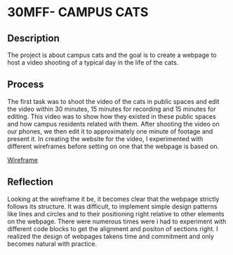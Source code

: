 <h1>30MFF- CAMPUS CATS</h1>
<h2>Description</h2>
<p>The project is about campus cats and the goal is to create a webpage to host a video shooting of a typical day in the life of the cats.</p>
<h2>Process</h2>
<p>The first task was to shoot the video of the cats in public spaces and edit the video within 30 minutes, 15 minutes for recording and 15 minutes for editing. This video was to show how they existed in these public spaces and how campus residents related with them. After shooting the video on our phones, we then edit it to approximately one minute of footage and present it. In creating the website for the video, I experimented with different wireframes before setting on one that the webpage is based on.</p>
<a href = "https://xd.adobe.com/view/2e95a716-ada6-4d1e-8e10-d03c648fcdf2-7bc6/">Wireframe</a>
<h2>Reflection</h2> 
<p>Looking at the wireframe it be, it becomes clear that the webpage strictly follows its structure. It was difficult, to implement simple design patterns like lines and circles and to their positioning right relative to other elements on the webpage. There were numerous times were i had to experiment with different code blocks to get the alignment and positon of sections right. I realized the design of webpages takens time and commitment and only becomes natural with practice.</p>
